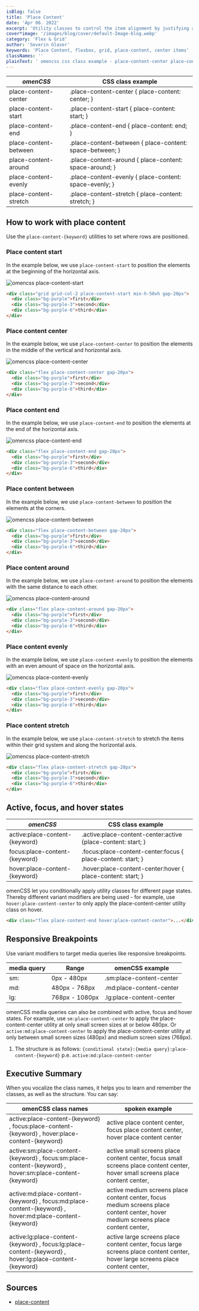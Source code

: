```yaml
---
isBlog: false
title: 'Place Content'
date: 'Apr 06. 2022'
excerpt: 'Utility classes to control the item alignment by justifying and aligning it.'
cover*image: '/images/blog/cover/default-Image-blog.webp'
category: 'Flex & Grid'
author: 'Severin Glaser'
keywords: 'Place Content, flexbox, grid, place-content, center items'
classNames: ''
plainText: ' omencss css class example - place-content-center place-content-center place-content: center; place-content-start place-content-start place-content: start; place-content-end place-content-end place-content: end; place-content-between place-content-between place-content: space-between; place-content-around place-content-around place-content: space-around; place-content-evenly place-content-evenly place-content: space-evenly; place-content-stretch place-content-stretch place-content: stretch; how to work with place content use the `place-content- keyword ` utilities to set where rows are positioned place content start in the example below we use `place-content-start` to position the elements at the beginning of the horizontal axis ! omencss place-content-start images docs flex place-content-start webp?style=centerme  place content center in the example below we use `place-content-center` to position the elements in the middle of the vertical and horizontal axis ! omencss place-content-center images docs flex place-content-center webp?style=centerme  place content end in the example below we use `place-content-end` to position the elements at the end of the horizontal axis ! omencss place-content-end images docs flex place-content-end webp?style=centerme  place content between in the example below we use `place-content-between` to position the elements at the corners ! omencss place-content-between images docs flex place-content-between webp?style=centerme  place content around in the example below we use `place-content-around` to position the elements with the same distance to each other ! omencss place-content-around images docs flex place-content-around webp?style=centerme  place content evenly in the example below we use `place-content-evenly` to position the elements with an even amount of space on the horizontal axis ! omencss place-content-evenly images docs flex place-content-evenly webp?style=centerme  place content stretch in the example below we use `place-content-stretch` to stretch the items within their grid system and along the horizontal axis ! omencss place-content-stretch images docs flex place-content-stretch webp?style=centerme  active focus and hover states omencss css class example - active:place-content- keyword active :place-content-center:active place-content: start; focus:place-content- keyword focus :place-content-center:focus place-content: start; hover:place-content- keyword hover :place-content-center:hover place-content: start; omencss let you conditionally apply utility classes for different page states thereby different variant modifiers are being used - for example use `hover:place-content-center` to only apply the place-content-center utility class on hover  responsive breakpoints use variant modifiers to target media queries like responsive breakpoints media query range omencss example - sm: 0px - 480px sm:place-content-center md: 480px - 768px md:place-content-center lg: 768px - 1080px lg:place-content-center omencss media queries can also be combined with active focus and hover states for example use `sm:place-content-center` to apply the place-content-center utility at only small screen sizes at or below 480px or `active:md:place-content-center` to apply the place-content-center utility at only between small screen sizes 480px and medium screen sizes 768px 1 the structure is as follows: ` conditional state : media query :place-content- keyword ` p e `active:md:place-content-center` executive summary when you vocalize the class names it helps you to learn and remember the classes as well as the structure you can say: omencss class names spoken example - - active:place-content- keyword focus:place-content- keyword hover:place-content- keyword active place content center focus place content center hover place content center active:sm:place-content- keyword focus:sm:place-content- keyword hover:sm:place-content- keyword active small screens place content center focus small screens place content center hover small screens place content center active:md:place-content- keyword focus:md:place-content- keyword hover:md:place-content- keyword active medium screens place content center focus medium screens place content center hover medium screens place content center active:lg:place-content- keyword focus:lg:place-content- keyword hover:lg:place-content- keyword active large screens place content center focus large screens place content center hover large screens place content center sources - place-content https: developer mozilla org en-us docs web css place-content '
---
```


| _omenCSS_             | CSS class example                                        |
| --------------------- | -------------------------------------------------------- |
| place-content-center  | .place-content-center { place-content: center; }         |
| place-content-start   | .place-content-start { place-content: start; }           |
| place-content-end     | .place-content-end { place-content: end; }               |
| place-content-between | .place-content-between { place-content: space-between; } |
| place-content-around  | .place-content-around { place-content: space-around; }   |
| place-content-evenly  | .place-content-evenly { place-content: space-evenly; }   |
| place-content-stretch | .place-content-stretch { place-content: stretch; }       |

## How to work with place content

Use the `place-content-{keyword}` utilities to set where rows are positioned.

### Place content start

In the example below, we use `place-content-start` to position the elements at the beginning of the horizontal axis.

![omencss place-content-start](/images/docs/flex/place-content-start.webp?style=centerme)

```html
<div class="grid grid-col-2 place-content-start min-h-50vh gap-20px">
  <div class="bg-purple">first</div>
  <div class="bg-purple-3">second</div>
  <div class="bg-purple-6">third</div>
</div>
```

### Place content center

In the example below, we use `place-content-center` to position the elements in the middle of the vertical and horizontal axis.

![omencss place-content-center](/images/docs/flex/place-content-center.webp?style=centerme)

```html
<div class="flex place-content-center gap-20px">
  <div class="bg-purple">first</div>
  <div class="bg-purple-3">second</div>
  <div class="bg-purple-6">third</div>
</div>
```

### Place content end

In the example below, we use `place-content-end` to position the elements at the end of the horizontal axis.

![omencss place-content-end](/images/docs/flex/place-content-end.webp?style=centerme)

```html
<div class="flex place-content-end gap-20px">
  <div class="bg-purple">first</div>
  <div class="bg-purple-3">second</div>
  <div class="bg-purple-6">third</div>
</div>
```

### Place content between

In the example below, we use `place-content-between` to position the elements at the corners.

![omencss place-content-between](/images/docs/flex/place-content-between.webp?style=centerme)

```html
<div class="flex place-content-between gap-20px">
  <div class="bg-purple">first</div>
  <div class="bg-purple-3">second</div>
  <div class="bg-purple-6">third</div>
</div>
```

### Place content around

In the example below, we use `place-content-around` to position the elements with the same distance to each other.

![omencss place-content-around](/images/docs/flex/place-content-around.webp?style=centerme)

```html
<div class="flex place-content-around gap-20px">
  <div class="bg-purple">first</div>
  <div class="bg-purple-3">second</div>
  <div class="bg-purple-6">third</div>
</div>
```

### Place content evenly

In the example below, we use `place-content-evenly` to position the elements with an even amount of space on the horizontal axis.

![omencss place-content-evenly](/images/docs/flex/place-content-evenly.webp?style=centerme)

```html
<div class="flex place-content-evenly gap-20px">
  <div class="bg-purple">first</div>
  <div class="bg-purple-3">second</div>
  <div class="bg-purple-6">third</div>
</div>
```

### Place content stretch

In the example below, we use `place-content-stretch` to stretch the items within their grid system and along the horizontal axis.

![omencss place-content-stretch](/images/docs/flex/place-content-stretch.webp?style=centerme)

```html
<div class="flex place-content-stretch gap-20px">
  <div class="bg-purple">first</div>
  <div class="bg-purple-3">second</div>
  <div class="bg-purple-6">third</div>
</div>
```

## Active, focus, and hover states

| _omenCSS_                      | CSS class example                                             |
| ------------------------------ | ------------------------------------------------------------- |
| active:place-content-{keyword} | .active\:place-content-center:active {place-content: start; } |
| focus:place-content-{keyword}  | .focus\:place-content-center:focus { place-content: start; }  |
| hover:place-content-{keyword}  | .hover\:place-content-center:hover { place-content: start; }  |

omenCSS let you conditionally apply utility classes for different page states. Thereby different variant modifiers are being used - for example, use `hover:place-content-center` to only apply the place-content-center utility class on hover.

```html
<div class="flex place-content-end hover:place-content-center">...</div>
```

## Responsive Breakpoints

Use variant modifiers to target media queries like responsive breakpoints.

| media query | Range          | omenCSS example          |
| ----------- | -------------- | ------------------------ |
| sm:         | 0px - 480px    | .sm:place-content-center |
| md:         | 480px - 768px  | .md:place-content-center |
| lg:         | 768px - 1080px | .lg:place-content-center |

omenCSS media queries can also be combined with active, focus and hover states. For example, use `sm:place-content-center` to apply the place-content-center utility at only small screen sizes at or below 480px. Or `active:md:place-content-center` to apply the place-content-center utility at only between small screen sizes (480px) and medium screen sizes (768px).

1. The structure is as follows: `{conditional state}:{media query}:place-content-{keyword}` p.e. `active:md:place-content-center`

## Executive Summary

When you vocalize the class names, it helps you to learn and remember the classes, as well as the structure. You can say:

| omenCSS class names                                                                                     | spoken example                                                                                                                    |
| ------------------------------------------------------------------------------------------------------- | --------------------------------------------------------------------------------------------------------------------------------- |
| active:place-content-{keyword} , focus:place-content-{keyword} , hover:place-content-{keyword}          | active place content center, focus place content center, hover place content center                                               |
| active:sm:place-content-{keyword} , focus:sm:place-content-{keyword} , hover:sm:place-content-{keyword} | active small screens place content center, focus small screens place content center, hover small screens place content center,    |
| active:md:place-content-{keyword} , focus:md:place-content-{keyword} , hover:md:place-content-{keyword} | active medium screens place content center, focus medium screens place content center, hover medium screens place content center, |
| active:lg:place-content-{keyword} , focus:lg:place-content-{keyword} , hover:lg:place-content-{keyword} | active large screens place content center, focus large screens place content center, hover large screens place content center,    |

## Sources

- [place-content](https://developer.mozilla.org/en-US/docs/Web/CSS/place-content)
